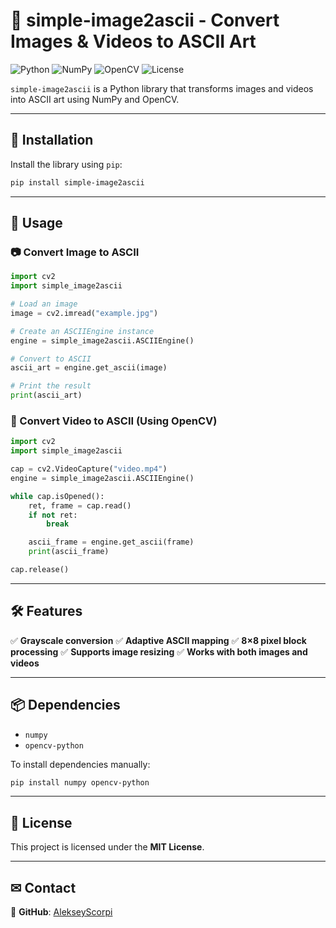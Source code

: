 # 🎨 simple-image2ascii - Convert Images & Videos to ASCII Art

![Python](https://img.shields.io/badge/python-3.8%2B-blue)
![NumPy](https://img.shields.io/badge/NumPy-Supported-orange)
![OpenCV](https://img.shields.io/badge/OpenCV-Supported-green)
![License](https://img.shields.io/badge/License-MIT-lightgrey)

`simple-image2ascii` is a Python library that transforms images and videos into ASCII art using NumPy and OpenCV. 

---

## 🚀 Installation

Install the library using `pip`:

```bash
pip install simple-image2ascii
```

---

## 🔧 Usage

### 📷 Convert Image to ASCII

```python
import cv2
import simple_image2ascii

# Load an image
image = cv2.imread("example.jpg")

# Create an ASCIIEngine instance
engine = simple_image2ascii.ASCIIEngine()

# Convert to ASCII
ascii_art = engine.get_ascii(image)

# Print the result
print(ascii_art)
```

### 🎥 Convert Video to ASCII (Using OpenCV)

```python
import cv2
import simple_image2ascii

cap = cv2.VideoCapture("video.mp4")
engine = simple_image2ascii.ASCIIEngine()

while cap.isOpened():
    ret, frame = cap.read()
    if not ret:
        break

    ascii_frame = engine.get_ascii(frame)
    print(ascii_frame)

cap.release()
```

---

## 🛠 Features

✅ **Grayscale conversion**
✅ **Adaptive ASCII mapping**
✅ **8×8 pixel block processing**
✅ **Supports image resizing**
✅ **Works with both images and videos**

---

## 📦 Dependencies

- `numpy`
- `opencv-python`

To install dependencies manually:

```bash
pip install numpy opencv-python
```

---

## 📜 License

This project is licensed under the **MIT License**.

---

## ✉ Contact
🐙 **GitHub**: [AlekseyScorpi](https://github.com/AlekseyScorpi)

